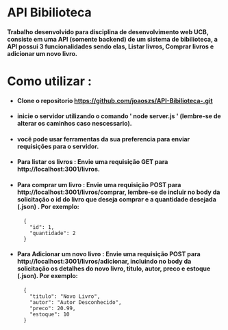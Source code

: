 # API Bibilioteca

#### Trabalho desenvolvido para disciplina de desenvolvimento web UCB, consiste em uma API (somente backend) de um sistema de bibilioteca, a API possui 3 funcionalidades sendo elas, Listar livros, Comprar livros e adicionar um novo livro.

# Como utilizar :
* #### Clone o repositorio https://github.com/joaoszs/API-Bibilioteca-.git
* #### inicie o servidor utilizando o comando ' node server.js ' (lembre-se de alterar os caminhos caso nescessario).
* #### você pode usar ferramentas da sua preferencia para enviar requisições para o servidor.
* #### Para listar os livros : Envie uma requisição GET para http://localhost:3001/livros.
* #### Para comprar um livro : Envie uma requisição POST para http://localhost:3001/livros/comprar, lembre-se de incluir no body da solicitação o id do livro que deseja comprar e a quantidade desejada (.json) . Por exemplo: 
        {  
          "id": 1,
          "quantidade": 2
        }
* #### Para Adicionar um novo livro : Envie uma requisição POST para http://localhost:3001/livros/adicionar, incluindo no body da solicitação os detalhes do novo livro, titulo, autor, preco e estoque (.json). Por exemplo:
        {
          "titulo": "Novo Livro",
          "autor": "Autor Desconhecido",
          "preco": 20.99,
          "estoque": 10
        }









